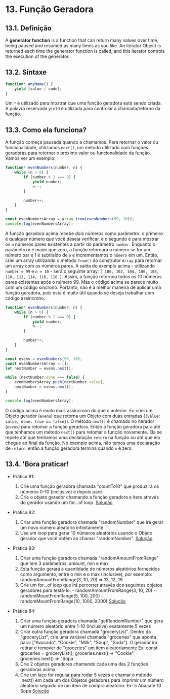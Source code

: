 # 13. Função Geradora

## 13.1. Definição

A **generator function** is a function that can return many values over time, being paused and resumed as many times as you like. An iterator Object is returned each time the generator function is called, and this iterator controls the execution of the generator.

## 13.2. Sintaxe

```javascript
function* anyName() {
    yield [value / code];
}
```

Um `*` é utilizado para mostrar que uma função geradora está sendo criada. A palavra reservada `yield` é utilizada para controlar a chamada/retorno da função.

## 13.3. Como ela funciona?

A função começa pausada quando a chamamos. Para retornar o valor ou funcionalidade, utilizamos `next()`, um método utilizado com funções geradoras para retornar o próximo valor ou funcionalidade da função. Vamos ver um exemplo:

```javascript
function* evenNumbers(number, n) {
    while (n > 0) {
        if (number % 2 === 0) {
            yield number;
            n--;
        }

        number++;
    }
}

const evenNumbersArray = Array.from(evenNumbers(99, 10));
console.log(evenNumbersArray);
```

A função geradora acima recebe dois números como parâmetro: o primeiro é qualquer número que você deseja verificar, e o segundo é para mostrar os `n` números pares existentes a partir do parâmetro `number`. Enquanto o parâmetro `n` é maior que zero, a função retornará o número se for um número par e 1 é subtraído de `n` e incrementamos o `número` em um. Então, criei um array utilizando o método `from()` do construtor `Array` para retornar um array com os números pares. A saída do exemplo acima - utilizando `number = 99` e `n = 10` - será o seguinte array: `[ 100, 102, 104, 106, 108, 110, 112, 114, 116, 118 ]`. Assim, a função retornou todos os 10 números pares existentes após o número 99.
Mas o código acima se parece muito com um código síncrono. Portanto, não é a melhor maneira de aplicar uma função geradora, pois esta é muito útil quando se deseja trabalhar com código assíncrono.

```javascript
function* evenNumbers(number, n) {
    while (n > 0) {
        if (number % 2 === 0) {
            yield number;
            n--;
        }

        number++;
    }
}

const evens = evenNumbers(99, 10);
const evenNumbersArray = [];
let nextNumber = evens.next();

while (nextNumber.done === false) {
    evenNumbersArray.push(nextNumber.value);
    nextNumber = evens.next();
}

console.log(evenNumbersArray);
```

O código acima é muito mais assíncrono do que o anterior. Eu criei um Objeto gerador (`evens`) que retorna um Objeto com duas entradas (`{value: value, done: true ou false}`). O método `next()` é chamado no iterador (`evens`) para retomar a função geradora. Então a função geradora para até que tenhamos um método `next()` para retomar a função novamente. Ela se repete até que tenhamos uma declaração `return` na função ou até que ela chegue ao final da função. No exemplo acima, não temos uma declaração de `return`, então a função geradora termina quando `n` é zero.

## 13.4. **'Bora praticar!**

-   Prática 81:

    1. Crie uma função geradora chamada "countTo10" que produzirá os números 0-10 (inclusive) e depois pare.
    2. Crie o objeto gerador chamando a função geradora e itere através do gerador usando um for...of loop.
       [Solução](/pt-br/js/praticando/p81.js)

-   Prática 82:

    1. Criar uma função geradora chamada "randomNumber" que irá gerar um novo número aleatório infinitamente
    2. Use um loop para gerar 10 números aleatórios usando o Objeto gerador que você obtém ao chamar "randomNumber".
       [Solução](/pt-br/js/praticando/p82.js)

-   Prática 83:

    1. Criar uma função geradora chamada "randomAmountFromRange" que tem 3 parâmetros: amount, min e max
    2. Esta função gerará a quantidade de números aleatórios fornecidos como argumento, entre o min e o max (inclusive), por exemplo: randomAmountFromRange(3, 10, 20) => 13, 12, 19
    3. Crie um for...of loop que irá percorrer através dos seguintes objetos geradores para testá-lo: - randomAmountFromRange(3, 10, 20) - randomMountFromRange(5, 100, 200) - randomMountFromRange(10, 1000, 2000)
       [Solução](/pt-br/js/praticando/p83.js)

-   Prática 84:
    1. Criar uma função geradora chamada "getRandomNumber" que gera um número aleatório entre 1-10 (inclusive)
       exatamente 5 vezes
    2. Criar outra função geradora chamada "groceryList". Dentro da "groceryList", crie uma variável chamada
       "groceries" que aponta para: ["Avocado", "Cookie", "Milk", "Soup", "Soda"]. O gerador irá retirar e remover de "groceries" um item aleatoriamente
       Ex: const groceries = groceryList();
       groceries.next() => "Cookie"
       groceries.next() => "Sopa
    3. Crie 2 objetos geradores chamando cada uma das 2 funções geradoras acima
    4. Crie um laço for regular para rodar 5 vezes e chamar o método .next() em cada um dos Objetos geradores para imprimir um número aleatório seguido de um item de compra aleatório:
       Ex: 5 Abacate
       10 Sopa
       [Solução](/pt-br/js/praticando/p84.js)
